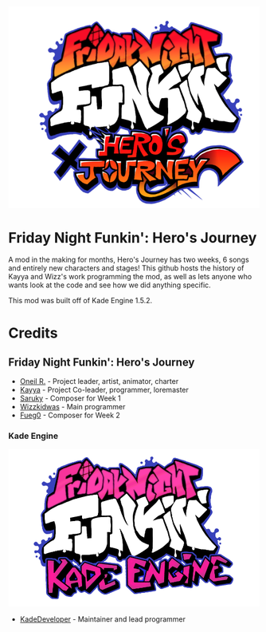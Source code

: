 
![Hero's Journey logo](assets/preload/images/HerosJourneyLogo.png)

# Friday Night Funkin': Hero's Journey

A mod in the making for months, Hero's Journey has two weeks, 6 songs and entirely new characters and stages! This github hosts the history of Kayya and Wizz's work programming the mod, as well as lets anyone who wants look at the code and see how we did anything specific.

This mod was built off of Kade Engine 1.5.2.

# Credits
## Friday Night Funkin': Hero's Journey
- [Oneil R.](https://oneilr.newgrounds.com) - Project leader, artist, animator, charter
- [Kayya](https://ashatelethia.newgrounds.com) - Project Co-leader, programmer, loremaster
- [Saruky](https://saruky.newgrounds.com) - Composer for Week 1
- [Wizzkidwas](https://twitter.com/wizzkidwas) - Main programmer
- [Fueg0](https://www.youtube.com/channel/UC8udDz2kZJREgNfS8T4iuHg) - Composer for Week 2

### Kade Engine
![Kade Engine logo](assets/preload/images/KadeEngineLogo.png)
- [KadeDeveloper](https://twitter.com/KadeDeveloper) - Maintainer and lead programmer
